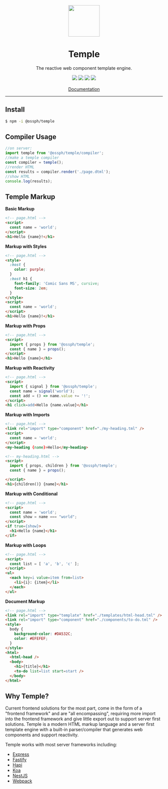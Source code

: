 <div align="center">
  <img src="https://ossphilippines.github.io/temple/temple-icon.png" width="100" />
  <h1>Temple</h1>
  <p>The reactive web component template engine.</p>
  <a href="https://www.npmjs.com/package/@ossph/temple"><img src="https://img.shields.io/npm/v/%40ossph%2Ftemple.svg?style=flat" /></a>
  <a href="https://github.com/OSSPhilippines/temple/blob/main/LICENSE"><img src="https://img.shields.io/badge/license-Apache%202.0-blue.svg?style=flat" /></a>
  <a href="https://github.com/OSSPhilippines/temple/commits/main/"><img src="https://img.shields.io/github/last-commit/OSSPhilippines/temple" /></a>
  <a href="https://github.com/OSSPhilippines/temple/blob/main/README.md#contributing"><img src="https://img.shields.io/badge/PRs-welcome-brightgreen.svg" /></a>
  <br />
  <br />
  <a href="https://ossphilippines.github.io/temple">Documentation </a>
  <br />
  <hr />
</div>

## Install

```bash
$ npm -i @ossph/temple
```

## Compiler Usage

```js
//on server:
import temple from '@ossph/temple/compiler';
//make a temple compiler
const compiler = temple();
//render HTML
const results = compiler.render('./page.dtml');
//show HTML
console.log(results);
```

## Temple Markup

**Basic Markup**

```html
<!-- page.html -->
<script>
  const name = 'world';
</script>
<h1>Hello {name}!</h1>
```

**Markup with Styles**

```html
<!-- page.html -->
<style>
  :host {
    color: purple;
  }
  :host h1 {
    font-family: 'Comic Sans MS', cursive;
    font-size: 2em;
  }
</style>
<script>
  const name = 'world';
</script>
<h1>Hello {name}!</h1>
```

**Markup with Props**

```html
<!-- page.html -->
<script>
  import { props } from '@ossph/temple';
  const { name } = props();
</script>
<h1>Hello {name}</h1>
```

**Markup with Reactivity**

```html
<!-- page.html -->
<script>
  import { signal } from '@ossph/temple';
  const name = signal('world');
  const add = () => name.value += '!';
</script>
<h1 click=add>Hello {name.value}</h1>
```

**Markup with Imports**

```html
<!-- page.html -->
<link rel="import" type="component" href="./my-heading.tml" />
<script>
  const name = 'world';
</script>
<my-heading {name}>Hello</my-heading>
```

```html
<!-- my-heading.html -->
<script>
  import { props, children } from '@ossph/temple';
  const { name } = props();

</script>
<h1>{children()} {name}</h1>
```

**Markup with Conditional**

```html
<!-- page.html -->
<script>
  const name = 'world';
  const show = name === "world";
</script>
<if true={show}>
  <h1>Hello {name}</h1>
</if>
```

**Markup with Loops**

```html
<!-- page.html -->
<script>
  const list = [ 'a', 'b', 'c' ];
</script>
<ul>
  <each key=i value=item from=list>
    <li>{i}: {item}</li>
  </each>
</ul>
```

**Document Markup**

```html
<!-- page.html -->
<link rel="import" type="template" href="./templates/html-head.tml" />
<link rel="import" type="component" href="./components/to-do.tml" />
<style>
  body { 
    background-color: #DA532C; 
    color: #EFEFEF; 
  }
</style>
<html>
  <html-head />
  <body>
    <h1>{title}</h1>
    <to-do list=list start=start />
  </body>
</html>
```

## Why Temple?

Current frontend solutions for the most part, come in the form of a 
"frontend framework" and are "all encompassing", requiring more import 
into the frontend framework and give little export out to support server 
first solutions. Temple is a modern HTML markup language and a server 
first template engine with a built-in parser/compiler that generates 
web components and support reactivity. 

Temple works with most server frameworks including:

 - [Express](https://github.com/OSSPhilippines/temple/tree/main/examples/with-express)
 - [Fastify](https://github.com/OSSPhilippines/temple/tree/main/examples/with-fastify)
 - [Hapi](https://github.com/OSSPhilippines/temple/tree/main/examples/with-hapi)
 - [Koa](https://github.com/OSSPhilippines/temple/tree/main/examples/with-koa)
 - [NestJS](https://github.com/OSSPhilippines/temple/tree/main/examples/with-nest)
 - [Webpack](https://github.com/OSSPhilippines/temple/tree/main/examples/with-webpack)
